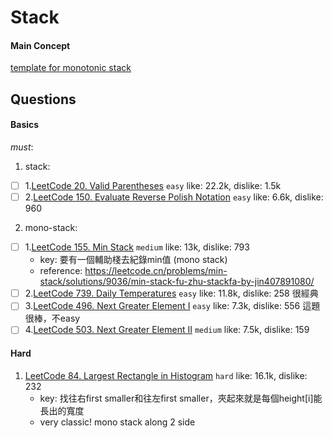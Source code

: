 # Stack
#### Main Concept
[template for monotonic stack](https://leetcode.com/discuss/study-guide/2347639/A-comprehensive-guide-and-template-for-monotonic-stack-based-problems) 
##  Questions
####    Basics
*must*:
1. stack:
- [ ] 1.[LeetCode 20. Valid Parentheses](https://leetcode.com/problems/valid-parentheses/) ``easy`` like: 22.2k, dislike: 1.5k
- [ ] 2.[LeetCode 150. Evaluate Reverse Polish Notation](https://leetcode.com/problems/evaluate-reverse-polish-notation/) ``easy`` like: 6.6k, dislike: 960
2. mono-stack:
- [ ] 1.[LeetCode 155. Min Stack](https://leetcode.com/problems/min-stack/description/) ``medium`` like: 13k, dislike: 793
  - key: 要有一個輔助棧去紀錄min值 (mono stack)
  - reference: https://leetcode.cn/problems/min-stack/solutions/9036/min-stack-fu-zhu-stackfa-by-jin407891080/
- [ ] 2.[LeetCode 739. Daily Temperatures](https://leetcode.com/problems/next-greater-element-i/description/) ``easy`` like: 11.8k, dislike: 258 很經典
- [ ] 3.[LeetCode 496. Next Greater Element I](https://leetcode.com/problems/next-greater-element-i/description/) ``easy`` like: 7.3k, dislike: 556 這題很棒，不easy
- [ ] 4.[LeetCode 503. Next Greater Element II](https://leetcode.com/problems/next-greater-element-ii/description/) ``medium`` like: 7.5k, dislike: 159 

#### Hard
1. [LeetCode 84. Largest Rectangle in Histogram](https://leetcode.com/problems/largest-rectangle-in-histogram/) ``hard`` like: 16.1k, dislike: 232 
   - key: 找往右first smaller和往左first smaller，夾起來就是每個height[i]能長出的寬度
   - very classic! mono stack along 2 side

